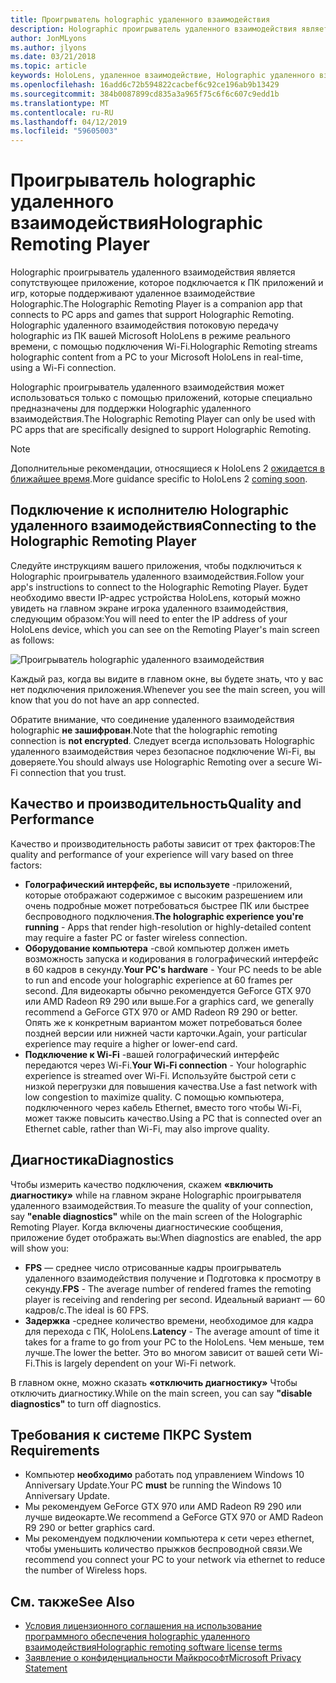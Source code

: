 ```yaml
---
title: Проигрыватель holographic удаленного взаимодействия
description: Holographic проигрыватель удаленного взаимодействия является сопутствующее приложение, которое подключается к ПК приложений и игр, которые поддерживают удаленное взаимодействие Holographic. Holographic удаленного взаимодействия потоковую передачу holographic из ПК вашей Microsoft HoloLens в режиме реального времени, с помощью подключения Wi-Fi.
author: JonMLyons
ms.author: jlyons
ms.date: 03/21/2018
ms.topic: article
keywords: HoloLens, удаленное взаимодействие, Holographic удаленного взаимодействия
ms.openlocfilehash: 16add6c72b594822cacbef6c92ce196ab9b13429
ms.sourcegitcommit: 384b0087899cd835a3a965f75c6f6c607c9edd1b
ms.translationtype: MT
ms.contentlocale: ru-RU
ms.lasthandoff: 04/12/2019
ms.locfileid: "59605003"
---
```

# <a name="holographic-remoting-player"></a><span data-ttu-id="d51f5-105">Проигрыватель holographic удаленного взаимодействия</span><span class="sxs-lookup"><span data-stu-id="d51f5-105">Holographic Remoting Player</span></span>

<span data-ttu-id="d51f5-106">Holographic проигрыватель удаленного взаимодействия является сопутствующее приложение, которое подключается к ПК приложений и игр, которые поддерживают удаленное взаимодействие Holographic.</span><span class="sxs-lookup"><span data-stu-id="d51f5-106">The Holographic Remoting Player is a companion app that connects to PC apps and games that support Holographic Remoting.</span></span> <span data-ttu-id="d51f5-107">Holographic удаленного взаимодействия потоковую передачу holographic из ПК вашей Microsoft HoloLens в режиме реального времени, с помощью подключения Wi-Fi.</span><span class="sxs-lookup"><span data-stu-id="d51f5-107">Holographic Remoting streams holographic content from a PC to your Microsoft HoloLens in real-time, using a Wi-Fi connection.</span></span>

<span data-ttu-id="d51f5-108">Holographic проигрыватель удаленного взаимодействия может использоваться только с помощью приложений, которые специально предназначены для поддержки Holographic удаленного взаимодействия.</span><span class="sxs-lookup"><span data-stu-id="d51f5-108">The Holographic Remoting Player can only be used with PC apps that are specifically designed to support Holographic Remoting.</span></span>

> [!NOTE]
> <span data-ttu-id="d51f5-109">Дополнительные рекомендации, относящиеся к HoloLens 2 [ожидается в ближайшее время](index.md#news-and-notes).</span><span class="sxs-lookup"><span data-stu-id="d51f5-109">More guidance specific to HoloLens 2 [coming soon](index.md#news-and-notes).</span></span>

## <a name="connecting-to-the-holographic-remoting-player"></a><span data-ttu-id="d51f5-110">Подключение к исполнителю Holographic удаленного взаимодействия</span><span class="sxs-lookup"><span data-stu-id="d51f5-110">Connecting to the Holographic Remoting Player</span></span>

<span data-ttu-id="d51f5-111">Следуйте инструкциям вашего приложения, чтобы подключиться к Holographic проигрыватель удаленного взаимодействия.</span><span class="sxs-lookup"><span data-stu-id="d51f5-111">Follow your app's instructions to connect to the Holographic Remoting Player.</span></span> <span data-ttu-id="d51f5-112">Будет необходимо ввести IP-адрес устройства HoloLens, который можно увидеть на главном экране игрока удаленного взаимодействия, следующим образом:</span><span class="sxs-lookup"><span data-stu-id="d51f5-112">You will need to enter the IP address of your HoloLens device, which you can see on the Remoting Player's main screen as follows:</span></span>

![Проигрыватель holographic удаленного взаимодействия](images/holographicremotingplayer.png)

<span data-ttu-id="d51f5-114">Каждый раз, когда вы видите в главном окне, вы будете знать, что у вас нет подключения приложения.</span><span class="sxs-lookup"><span data-stu-id="d51f5-114">Whenever you see the main screen, you will know that you do not have an app connected.</span></span>

<span data-ttu-id="d51f5-115">Обратите внимание, что соединение удаленного взаимодействия holographic **не зашифрован**.</span><span class="sxs-lookup"><span data-stu-id="d51f5-115">Note that the holographic remoting connection is **not encrypted**.</span></span> <span data-ttu-id="d51f5-116">Следует всегда использовать Holographic удаленного взаимодействия через безопасное подключение Wi-Fi, вы доверяете.</span><span class="sxs-lookup"><span data-stu-id="d51f5-116">You should always use Holographic Remoting over a secure Wi-Fi connection that you trust.</span></span>

## <a name="quality-and-performance"></a><span data-ttu-id="d51f5-117">Качество и производительность</span><span class="sxs-lookup"><span data-stu-id="d51f5-117">Quality and Performance</span></span>

<span data-ttu-id="d51f5-118">Качество и производительность работы зависит от трех факторов:</span><span class="sxs-lookup"><span data-stu-id="d51f5-118">The quality and performance of your experience will vary based on three factors:</span></span>
* <span data-ttu-id="d51f5-119">**Голографический интерфейс, вы используете** -приложений, которые отображают содержимое с высоким разрешением или очень подробные может потребоваться быстрее ПК или быстрее беспроводного подключения.</span><span class="sxs-lookup"><span data-stu-id="d51f5-119">**The holographic experience you're running** - Apps that render high-resolution or highly-detailed content may require a faster PC or faster wireless connection.</span></span>
* <span data-ttu-id="d51f5-120">**Оборудование компьютера** -свой компьютер должен иметь возможность запуска и кодирования в голографический интерфейс в 60 кадров в секунду.</span><span class="sxs-lookup"><span data-stu-id="d51f5-120">**Your PC's hardware** - Your PC needs to be able to run and encode your holographic experience at 60 frames per second.</span></span> <span data-ttu-id="d51f5-121">Для видеокарты обычно рекомендуется GeForce GTX 970 или AMD Radeon R9 290 или выше.</span><span class="sxs-lookup"><span data-stu-id="d51f5-121">For a graphics card, we generally recommend a GeForce GTX 970 or AMD Radeon R9 290 or better.</span></span> <span data-ttu-id="d51f5-122">Опять же к конкретным вариантом может потребоваться более поздней версии или нижней части карточки.</span><span class="sxs-lookup"><span data-stu-id="d51f5-122">Again, your particular experience may require a higher or lower-end card.</span></span>
* <span data-ttu-id="d51f5-123">**Подключение к Wi-Fi** -вашей голографический интерфейс передаются через Wi-Fi.</span><span class="sxs-lookup"><span data-stu-id="d51f5-123">**Your Wi-Fi connection** - Your holographic experience is streamed over Wi-Fi.</span></span> <span data-ttu-id="d51f5-124">Используйте быстрой сети с низкой перегрузки для повышения качества.</span><span class="sxs-lookup"><span data-stu-id="d51f5-124">Use a fast network with low congestion to maximize quality.</span></span> <span data-ttu-id="d51f5-125">С помощью компьютера, подключенного через кабель Ethernet, вместо того чтобы Wi-Fi, может также повысить качество.</span><span class="sxs-lookup"><span data-stu-id="d51f5-125">Using a PC that is connected over an Ethernet cable, rather than Wi-Fi, may also improve quality.</span></span>

## <a name="diagnostics"></a><span data-ttu-id="d51f5-126">Диагностика</span><span class="sxs-lookup"><span data-stu-id="d51f5-126">Diagnostics</span></span>

<span data-ttu-id="d51f5-127">Чтобы измерить качество подключения, скажем **«включить диагностику»** while на главном экране Holographic проигрывателя удаленного взаимодействия.</span><span class="sxs-lookup"><span data-stu-id="d51f5-127">To measure the quality of your connection, say **"enable diagnostics"** while on the main screen of the Holographic Remoting Player.</span></span> <span data-ttu-id="d51f5-128">Когда включены диагностические сообщения, приложение будет отображать вы:</span><span class="sxs-lookup"><span data-stu-id="d51f5-128">When diagnostics are enabled, the app will show you:</span></span>
* <span data-ttu-id="d51f5-129">**FPS** — среднее число отрисованные кадры проигрыватель удаленного взаимодействия получение и Подготовка к просмотру в секунду.</span><span class="sxs-lookup"><span data-stu-id="d51f5-129">**FPS** - The average number of rendered frames the remoting player is receiving and rendering per second.</span></span> <span data-ttu-id="d51f5-130">Идеальный вариант — 60 кадров/с.</span><span class="sxs-lookup"><span data-stu-id="d51f5-130">The ideal is 60 FPS.</span></span>
* <span data-ttu-id="d51f5-131">**Задержка** -среднее количество времени, необходимое для кадра для перехода с ПК, HoloLens.</span><span class="sxs-lookup"><span data-stu-id="d51f5-131">**Latency** - The average amount of time it takes for a frame to go from your PC to the HoloLens.</span></span> <span data-ttu-id="d51f5-132">Чем меньше, тем лучше.</span><span class="sxs-lookup"><span data-stu-id="d51f5-132">The lower the better.</span></span> <span data-ttu-id="d51f5-133">Это во многом зависит от вашей сети Wi-Fi.</span><span class="sxs-lookup"><span data-stu-id="d51f5-133">This is largely dependent on your Wi-Fi network.</span></span>

<span data-ttu-id="d51f5-134">В главном окне, можно сказать **«отключить диагностику»** Чтобы отключить диагностику.</span><span class="sxs-lookup"><span data-stu-id="d51f5-134">While on the main screen, you can say **"disable diagnostics"** to turn off diagnostics.</span></span>

## <a name="pc-system-requirements"></a><span data-ttu-id="d51f5-135">Требования к системе ПК</span><span class="sxs-lookup"><span data-stu-id="d51f5-135">PC System Requirements</span></span>
* <span data-ttu-id="d51f5-136">Компьютер **необходимо** работать под управлением Windows 10 Anniversary Update.</span><span class="sxs-lookup"><span data-stu-id="d51f5-136">Your PC **must** be running the Windows 10 Anniversary Update.</span></span>
* <span data-ttu-id="d51f5-137">Мы рекомендуем GeForce GTX 970 или AMD Radeon R9 290 или лучше видеокарте.</span><span class="sxs-lookup"><span data-stu-id="d51f5-137">We recommend a GeForce GTX 970 or AMD Radeon R9 290 or better graphics card.</span></span>
* <span data-ttu-id="d51f5-138">Мы рекомендуем подключении компьютера к сети через ethernet, чтобы уменьшить количество прыжков беспроводной связи.</span><span class="sxs-lookup"><span data-stu-id="d51f5-138">We recommend you connect your PC to your network via ethernet to reduce the number of Wireless hops.</span></span>

## <a name="see-also"></a><span data-ttu-id="d51f5-139">См. также</span><span class="sxs-lookup"><span data-stu-id="d51f5-139">See Also</span></span>
* [<span data-ttu-id="d51f5-140">Условия лицензионного соглашения на использование программного обеспечения holographic удаленного взаимодействия</span><span class="sxs-lookup"><span data-stu-id="d51f5-140">Holographic remoting software license terms</span></span>](microsoft-holographic-remoting-software-license-terms.md)
* [<span data-ttu-id="d51f5-141">Заявление о конфиденциальности Майкрософт</span><span class="sxs-lookup"><span data-stu-id="d51f5-141">Microsoft Privacy Statement</span></span>](https://go.microsoft.com/fwlink/?LinkId=521839)
